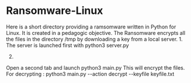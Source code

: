 # Ransomware-Linux
Here is a short directory providing a ramsomware written in Python for Linux. It is created in a pedagogic objective. 
The Ransomware encrypts all the files in the directory /tmp by downloading a key from a local server.
1. 
The server is launched first with 
python3 server.py

2.
Open a second tab and launch 
python3 main.py 
This will encrypt the files.
For decrypting :
python3 main.py --action decrypt --keyfile keyfile.txt